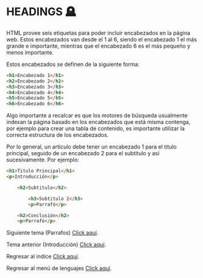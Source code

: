 # HEADINGS :headstone:
HTML provee seis etiquetas para poder incluir encabezados en la página web. Estos encabezados van desde el 1 al 6, siendo el encabezado 1 el más grande e importante, mientras que el encabezado 6 es el más pequeño y menos importante.

Estos encabezados se definen de la siguiente forma:

```html
<h1>Encabezado 1</h1>
<h2>Encabezado 2</h2>
<h3>Encabezado 3</h3>
<h4>Encabezado 4</h4>
<h5>Encabezado 5</h5>
<h6>Encabezado 6</h6>
```

Algo importante a recalcar es que los motores de búsqueda usualmente indexan la página basado en los encabezados que está misma contenga, por ejemplo para crear una tabla de contenido, es importante utilizar la correcta estructura de los encabezados.

Por lo general, un articulo debe tener un encabezado 1 para el titulo principal, seguido de un encabezado 2 para el subtitulo y así sucesivamente. Por ejemplo:

```html
<h1>Titulo Principal</h1>
<p>Introducción</p>

    <h2>Subtitulo</h2>

        <h3>Subtitulo 2</h3>
        <p>Parrafó</p>

    <h2>Conclusión</h2>
    <p>Parrafó</p>
```

Siguiente tema (Parrafos) <a href="02 - Paragraphs.md">Click aquí</a>.

Tema anterior (Introducción) <a href="00 - Introduccion.md">Click aquí</a>.

Regresar al indice <a href="../00 - Indice.md">Click aquí</a>.

Regresar al menú de lenguajes <a href="../../README.md">Click aquí</a>.
